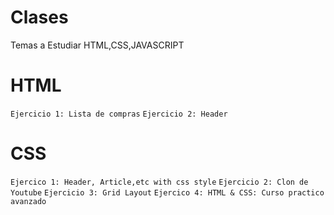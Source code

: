 # Clases
Temas a Estudiar HTML,CSS,JAVASCRIPT
# HTML
```Ejercicio 1: Lista de compras```
```Ejercicio 2: Header```
# CSS
```Ejercico 1: Header, Article,etc with css style```
```Ejercicio 2: Clon de Youtube```
```Ejercicio 3: Grid Layout```
```Ejercico 4: HTML & CSS: Curso practico avanzado```
